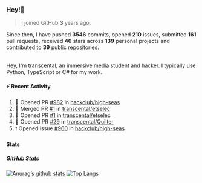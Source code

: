### Hey!👋
<!-- [![Banner](banner.png)](https://dillonb07.is-a.dev) -->


> I joined GitHub **3** years ago.

Since then, I have pushed **3546** commits, opened **210** issues, submitted **161** pull requests, received **46** stars across **139** personal projects and contributed to **39** public repositories.

<br>
Hey, I'm transcental, an immersive media student and hacker. I typically use Python, TypeScript or C# for my work.

<br>

#### :zap: Recent Activity

<!--START_SECTION:activity-->
1. 💪 Opened PR [#982](https://github.com/hackclub/high-seas/pull/982) in [hackclub/high-seas](https://github.com/hackclub/high-seas)
2. 🎉 Merged PR [#1](https://github.com/transcental/etselec/pull/1) in [transcental/etselec](https://github.com/transcental/etselec)
3. 💪 Opened PR [#1](https://github.com/transcental/etselec/pull/1) in [transcental/etselec](https://github.com/transcental/etselec)
4. 💪 Opened PR [#29](https://github.com/transcental/Quilter/pull/29) in [transcental/Quilter](https://github.com/transcental/Quilter)
5. ❗ Opened issue [#960](https://github.com/hackclub/high-seas/issues/960) in [hackclub/high-seas](https://github.com/hackclub/high-seas)
<!--END_SECTION:activity-->

#### Stats

##### GitHub Stats
[![Anurag’s github stats](https://github-readme-stats.vercel.app/api?username=transcental&show_icons=true&theme=radical)](https://github.com/transcental)
[![Top Langs](https://github-readme-stats.vercel.app/api/top-langs/?username=transcental&layout=compact&theme=radical)](https://github.com/transcental)
